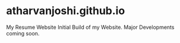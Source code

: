 # atharvanjoshi.github.io
My Resume Website
Initial Build of my Website. Major Developments coming soon.
